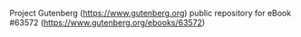 Project Gutenberg (https://www.gutenberg.org) public repository for
eBook #63572 (https://www.gutenberg.org/ebooks/63572)

